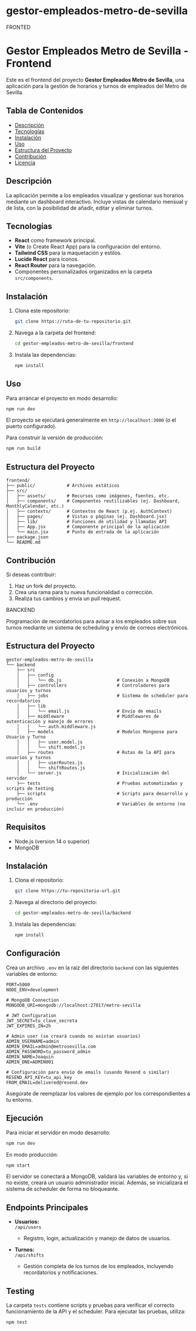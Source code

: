 # gestor-empleados-metro-de-sevilla
FRONTED 
# Gestor Empleados Metro de Sevilla - Frontend

Este es el frontend del proyecto **Gestor Empleados Metro de Sevilla**, una aplicación para la gestión de horarios y turnos de empleados del Metro de Sevilla.

## Tabla de Contenidos

- [Descripción](#descripción)
- [Tecnologías](#tecnologías)
- [Instalación](#instalación)
- [Uso](#uso)
- [Estructura del Proyecto](#estructura-del-proyecto)
- [Contribución](#contribución)
- [Licencia](#licencia)

## Descripción

La aplicación permite a los empleados visualizar y gestionar sus horarios mediante un dashboard interactivo. Incluye vistas de calendario mensual y de lista, con la posibilidad de añadir, editar y eliminar turnos.

## Tecnologías

- **React** como framework principal.
- **Vite** (o Create React App) para la configuración del entorno.
- **Tailwind CSS** para la maquetación y estilos.
- **Lucide React** para íconos.
- **React Router** para la navegación.
- Componentes personalizados organizados en la carpeta `src/components`.

## Instalación

1. Clona este repositorio:
   ```bash
   git clone https://ruta-de-tu-repositorio.git
   ```

2. Navega a la carpeta del frontend:
   ```bash
   cd gestor-empleados-metro-de-sevilla/frontend
   ```

3. Instala las dependencias:
   ```bash
   npm install
   ```

## Uso

Para arrancar el proyecto en modo desarrollo:
```bash
npm run dev
```

El proyecto se ejecutará generalmente en `http://localhost:3000` (o el puerto configurado).

Para construir la versión de producción:
```bash
npm run build
```

## Estructura del Proyecto

```
frontend/
├── public/            # Archivos estáticos
├── src/
│   ├── assets/        # Recursos como imágenes, fuentes, etc.
│   ├── components/    # Componentes reutilizables (ej. Dashboard, MonthlyCalendar, etc.)
│   ├── contexts/      # Contextos de React (p.ej. AuthContext)
│   ├── pages/         # Vistas o páginas (ej. Dashboard.jsx)
│   ├── lib/           # Funciones de utilidad y llamadas API
│   ├── App.jsx        # Componente principal de la aplicación
│   └── main.jsx       # Punto de entrada de la aplicación
├── package.json
└── README.md
```

## Contribución

Si deseas contribuir:
1. Haz un fork del proyecto.
2. Crea una rama para tu nueva funcionalidad o corrección.
3. Realiza tus cambios y envía un pull request.

BANCKEND

  Programación de recordatorios para avisar a los empleados sobre sus turnos mediante un sistema de scheduling y envío de correos electrónicos.

## Estructura del Proyecto

```
gestor-empleados-metro-de-sevilla
└── backend
    ├── src
    │   ├── config
    │   │   └── db.js                     # Conexión a MongoDB
    │   ├── controllers                   # Controladores para usuarios y turnos
    │   ├── jobs                          # Sistema de scheduler para recordatorios
    │   ├── lib
    │   │   └── email.js                  # Envío de emails
    │   ├── middleware                    # Middlewares de autenticación y manejo de errores
    │   │   └── auth.middleware.js
    │   ├── models                        # Modelos Mongoose para Usuario y Turno
    │   │   ├── user.model.js
    │   │   └── shift.model.js
    │   ├── routes                        # Rutas de la API para usuarios y turnos
    │   │   ├── userRoutes.js
    │   │   └── shiftRoutes.js
    │   └── server.js                     # Inicialización del servidor
    ├── tests                             # Pruebas automatizadas y scripts de testing
    ├── scripts                           # Scripts para desarrollo y producción
    └── .env                              # Variables de entorno (no incluir en producción)
```

## Requisitos

- Node.js (version 14 o superior)
- MongoDB

## Instalación

1. Clona el repositorio:
   ```bash
   git clone https://tu-repositorio-url.git
   ```

2. Navega al directorio del proyecto:
   ```bash
   cd gestor-empleados-metro-de-sevilla/backend
   ```

3. Instala las dependencias:
   ```bash
   npm install
   ```

## Configuración

Crea un archivo `.env` en la raíz del directorio `backend` con las siguientes variables de entorno:

```
PORT=5000
NODE_ENV=development

# MongoDB Connection
MONGODB_URI=mongodb://localhost:27017/metro-sevilla

# JWT Configuration
JWT_SECRET=tu_clave_secreta
JWT_EXPIRES_IN=2h

# Admin user (se creará cuando no existan usuarios)
ADMIN_USERNAME=admin
ADMIN_EMAIL=admin@metrosevilla.com
ADMIN_PASSWORD=tu_password_admin
ADMIN_NAME=Joaquin
ADMIN_DNE=ADMIN001

# Configuración para envío de emails (usando Resend o similar)
RESEND_API_KEY=tu_api_key
FROM_EMAIL=delivered@resend.dev
```

Asegúrate de reemplazar los valores de ejemplo por los correspondientes a tu entorno.

## Ejecución

Para iniciar el servidor en modo desarrollo:
```bash
npm run dev
```

En modo producción:
```bash
npm start
```

El servidor se conectará a MongoDB, validará las variables de entorno y, si no existe, creará un usuario administrador inicial. Además, se inicializará el sistema de scheduler de forma no bloqueante.

## Endpoints Principales

- **Usuarios:**  
  `/api/users`
  - Registro, login, actualización y manejo de datos de usuarios.

- **Turnos:**  
  `/api/shifts`
  - Gestión completa de los turnos de los empleados, incluyendo recordatorios y notificaciones.

## Testing

La carpeta `tests` contiene scripts y pruebas para verificar el correcto funcionamiento de la API y el scheduler. Para ejecutar las pruebas, utiliza:
```bash
npm test
```

